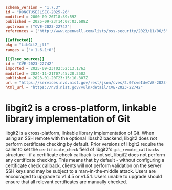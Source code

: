 ```toml
schema_version = "1.7.3"
id = "DONOTUSEJLSEC-2025-26"
modified = 2000-09-26T18:39:59Z
published = 2025-09-23T14:07:03.688Z
upstream = ["CVE-2023-22742"]
references = ["http://www.openwall.com/lists/oss-security/2023/11/06/5", "https://github.com/libgit2/libgit2/commit/42e5db98b963ae503229c63e44e06e439df50e56", "https://github.com/libgit2/libgit2/commit/cd6f679af401eda1f172402006ef8265f8bd58ea", "https://github.com/libgit2/libgit2/releases/tag/v1.4.5", "https://github.com/libgit2/libgit2/releases/tag/v1.5.1", "https://github.com/libgit2/libgit2/security/advisories/GHSA-8643-3wh5-rmjq", "https://www.libssh2.org", "http://www.openwall.com/lists/oss-security/2023/11/06/5", "https://github.com/libgit2/libgit2/commit/42e5db98b963ae503229c63e44e06e439df50e56", "https://github.com/libgit2/libgit2/commit/cd6f679af401eda1f172402006ef8265f8bd58ea", "https://github.com/libgit2/libgit2/releases/tag/v1.4.5", "https://github.com/libgit2/libgit2/releases/tag/v1.5.1", "https://github.com/libgit2/libgit2/security/advisories/GHSA-8643-3wh5-rmjq", "https://www.libssh2.org"]

[[affected]]
pkg = "LibGit2_jll"
ranges = ["< 1.6.1+0"]

[[jlsec_sources]]
id = "CVE-2023-22742"
imported = 2025-09-23T02:52:13.176Z
modified = 2024-11-21T07:45:20.250Z
published = 2023-01-20T23:15:10.307Z
url = "https://services.nvd.nist.gov/rest/json/cves/2.0?cveId=CVE-2023-22742"
html_url = "https://nvd.nist.gov/vuln/detail/CVE-2023-22742"
```

# libgit2 is a cross-platform, linkable library implementation of Git

libgit2 is a cross-platform, linkable library implementation of Git. When using an SSH remote with the optional libssh2 backend, libgit2 does not perform certificate checking by default. Prior versions of libgit2 require the caller to set the `certificate_check` field of libgit2's `git_remote_callbacks` structure - if a certificate check callback is not set, libgit2 does not perform any certificate checking. This means that by default - without configuring a certificate check callback, clients will not perform validation on the server SSH keys and may be subject to a man-in-the-middle attack. Users are encouraged to upgrade to v1.4.5 or v1.5.1. Users unable to upgrade should ensure that all relevant certificates are manually checked.

